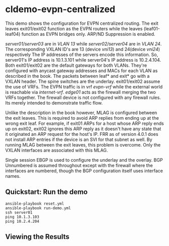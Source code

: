 # cldemo-evpn-centralized

This demo shows the configuration for EVPN centralized routing. The exit leaves exit01/exit02 function as the EVPN routers while the leaves (leaf01-leaf04) function as EVPN bridges only. ARP/ND Suppression is enabled.

*server01/server03* are in *VLAN 13* while *server02/server04* are in *VLAN 24*. The corresponding VXLAN ID's are 13 (device *vni13*) and 24(device *vni24*)  respectively The IP addresses of the servers encode this information. So, server01's IP address is 10.1.3.101 while server04's IP address is 10.2.4.104. Both exit01/exit02 are the default gateways for both VLANs. They're configured with anycast gateway addresses and MACs for each VLAN as described in the book. The packets between leaf* and exit* go with a VXLAN header. The spine switches are the underlay. exit01/exit02 assume the use of VRFs. The EVPN traffic is in vrf *evpn-vrf* while the external world is reachable via *internet-vrf*. *edge01* acts as the firewall merging the two VRFs together. The firewall device is not configured with any firewall rules. Its merely intended to demonstrate traffic flow.

Unlike the description in the book however, MLAG is configured between the exit leaves. This is required to avoid ARP replies from ending up at the wrong exit leaf. For example, if exit01 ARPs for a host whose ARP reply ends up on exit02, exit02 ignores this ARP reply as it doesn't have any state that it originated an ARP request for the host's IP. FRR as of version 4.0.1 does not install ARP entries if the device is an SVI for that subnet as well. By running MLAG between the exit leaves, this problem is overcome. Only the VXLAN interfaces are associated with this MLAG.

Single session EBGP is used to configure the underlay and the overlay. BGP Unnumbered is assumed throughout except with the firewall where the interfaces are numbered, though the BGP configuration itself uses interface names. 


Quickstart: Run the demo
------------------------

    ansible-playbook reset.yml
    ansible-playbook run-demo.yml
    ssh server01
    ping 10.1.3.103
	ping 10.2.4.204
    

Viewing the Results
-------
